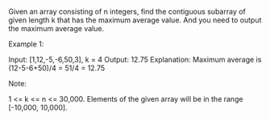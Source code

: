
Given an array consisting of n integers, find the contiguous subarray of given length k that has the maximum average value. And you need to output the maximum average value.


Example 1:

Input: [1,12,-5,-6,50,3], k = 4
Output: 12.75
Explanation: Maximum average is (12-5-6+50)/4 = 51/4 = 12.75



Note:

1 <= k <= n <= 30,000.
Elements of the given array will be in the range [-10,000, 10,000].
